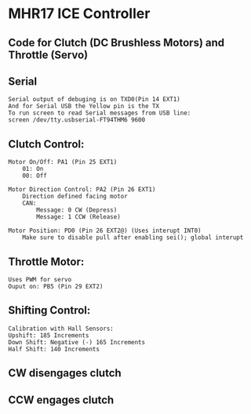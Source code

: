 # MHR17 ICE Controller
## Code for Clutch (DC Brushless Motors) and Throttle (Servo)

## Serial
    Serial output of debuging is on TXD0(Pin 14 EXT1)
    And for Serial USB the Yellow pin is the TX
    To run screen to read Serial messages from USB line:
    screen /dev/tty.usbserial-FT94THM6 9600

## Clutch Control:
    Motor On/Off: PA1 (Pin 25 EXT1)
        01: On
        00: Off

    Motor Direction Control: PA2 (Pin 26 EXT1)
        Direction defined facing motor
        CAN:
            Message: 0 CW (Depress)
            Message: 1 CCW (Release)
    
    Motor Position: PD0 (Pin 26 EXT2@) (Uses interupt INT0)
        Make sure to disable pull after enabling sei(); global interupt
## Throttle Motor:
    Uses PWM for servo 
    Ouput on: PB5 (Pin 29 EXT2)
## Shifting Control:
    Calibration with Hall Sensors:
    Upshift: 185 Increments
    Down Shift: Negative (-) 165 Increments
    Half Shift: 140 Increments
    
## CW disengages clutch
## CCW engages clutch
